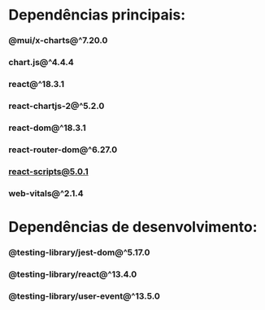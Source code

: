
# Dependências principais:
### @mui/x-charts@^7.20.0
### chart.js@^4.4.4
### react@^18.3.1
### react-chartjs-2@^5.2.0
### react-dom@^18.3.1
### react-router-dom@^6.27.0
### react-scripts@5.0.1
### web-vitals@^2.1.4
# Dependências de desenvolvimento:
### @testing-library/jest-dom@^5.17.0
### @testing-library/react@^13.4.0
### @testing-library/user-event@^13.5.0